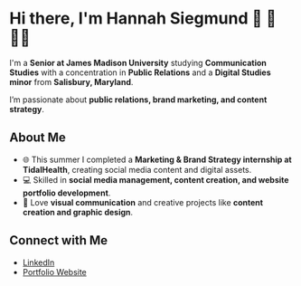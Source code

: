 # Hi there, I'm Hannah Siegmund 👋 👯 👨‍💻

I'm a **Senior at James Madison University** studying **Communication Studies** with a concentration in **Public Relations** and a **Digital Studies minor** from **Salisbury, Maryland**.

I’m passionate about **public relations, brand marketing, and content strategy**.  

## About Me
- 🌐 This summer I completed a **Marketing & Brand Strategy internship at TidalHealth**, creating social media content and digital assets.  
- 💻 Skilled in **social media management, content creation, and website portfolio development**.    
- 🎨 Love **visual communication** and creative projects like **content creation and graphic design**. 
## Connect with Me
- [LinkedIn](https://www.linkedin.com/in/hannah-siegmund-8652102b2/)  
- [Portfolio Website](https://sites.google.com/view/hannahsiegmundinternship/home)
